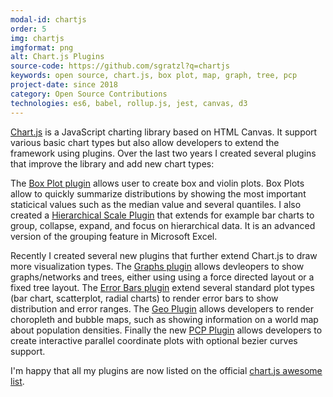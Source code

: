 ```yaml
---
modal-id: chartjs
order: 5
img: chartjs
imgformat: png
alt: Chart.js Plugins
source-code: https://github.com/sgratzl?q=chartjs
keywords: open source, chart.js, box plot, map, graph, tree, pcp
project-date: since 2018
category: Open Source Contributions
technologies: es6, babel, rollup.js, jest, canvas, d3
---
```


[Chart.js](https://www.chartjs.org/) is a JavaScript charting library based on HTML Canvas. It support various basic chart types but also allow developers to extend the framework using plugins. Over the last two years I created several plugins that improve the library and add new chart types:

The [Box Plot plugin](https://github.com/datavisyn/chartjs-chart-box-and-violin-plot) allows user to create box and violin plots. Box Plots allow to quickly summarize distributions by showing the most important staticical values such as the median value and several quantiles. I also created a [Hierarchical Scale Plugin](https://github.com/sgratzl/chartjs-plugin-hierarchical) that extends for example bar charts to group, collapse, expand, and focus on hierarchical data. It is an advanced version of the grouping feature in Microsoft Excel.

Recently I created several new plugins that further extend Chart.js to draw more visualization types. The [Graphs plugin](https://github.com/sgratzl/chartjs-chart-graph) allows devleopers to show graphs/networks and trees, either using using a force directed layout or a fixed tree layout. The [Error Bars plugin](https://github.com/sgratzl/chartjs-chart-error-bars) extend several standard plot types (bar chart, scatterplot, radial charts) to render error bars to show distribution and error ranges. The [Geo Plugin](https://github.com/sgratzl/chartjs-chart-geo) allows developers to render choropleth and bubble maps, such as showing information on a world map about population densities. Finally the new [PCP Plugin](https://github.com/sgratzl/chartjs-chart-pcp) allows developers to create interactive parallel coordinate plots with optional bezier curves support.

I'm happy that all my plugins are now listed on the official [chart.js awesome list](https://github.com/chartjs/awesome).
